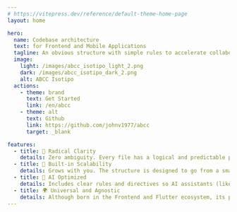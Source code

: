 ```yaml
---
# https://vitepress.dev/reference/default-theme-home-page
layout: home

hero:
  name: Codebase architecture
  text: for Frontend and Mobile Applications
  tagline: An obvious structure with simple rules to accelerate collaboration. Designed for modern teams, humans, and AI assistants. Predictable, scalable, and universally understandable.
  image:
    light: /images/abcc_isotipo_light_2.png
    dark: /images/abcc_isotipo_dark_2.png
    alt: ABCC Isotipo
  actions:
    - theme: brand
      text: Get Started
      link: /en/abcc
    - theme: alt
      text: Github
      link: https://github.com/johnv1977/abcc
      target: _blank

features:
  - title: 🎯 Radical Clarity
    details: Zero ambiguity. Every file has a logical and predictable place. Reduces cognitive load and accelerates onboarding of new team members.
  - title: 🚀 Built-in Scalability
    details: Grows with you. The structure is designed to go from a small project to an enterprise application without painful refactoring.
  - title: 🤖 AI Optimized
    details: Includes clear rules and directives so AI assistants (like Gemini, Copilot, etc.) generate and validate code that perfectly adheres to the architecture.
  - title: 🌍 Universal and Agnostic
    details: Although born in the Frontend and Flutter ecosystem, its principles are applicable to almost any software project, promoting a common language between teams.
---
```

